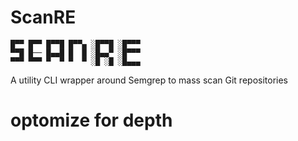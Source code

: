 # ScanRE

```
█▀▀ █▀▀ █▀▀█ █▀▀▄ ░█▀▀█ ░█▀▀▀ 
▀▀█ █── █▄▄█ █  █ ░█▄▄▀ ░█▀▀▀ 
▀▀▀ ▀▀▀ ▀  ▀ ▀  ▀ ░█ ░█ ░█▄▄▄
```
A utility CLI wrapper around Semgrep to mass scan Git repositories

# optomize for depth